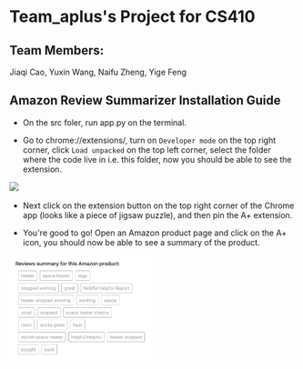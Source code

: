 # Team_aplus's Project for CS410

## Team Members:
Jiaqi Cao, Yuxin Wang, Naifu Zheng, Yige Feng

## Amazon Review Summarizer Installation Guide

* On the src foler, run app.py on the terminal.

* Go to chrome://extensions/, turn on `Developer mode` on the top right corner, click `Load unpacked` on the top left corner, select the folder where the code live in i.e. this folder, now you should be able to see the extension.
<img src="/images/extension.png" width="50%"/>

* Next click on the extension button on the top right corner of the Chrome app (looks like a piece of jigsaw puzzle), and then pin the A+ extension. 

* You're good to go! Open an Amazon product page and click on the A+ icon, you should now be able to see a summary of the product.
<img src="/images/extension_demo.png" width="50%"/>

